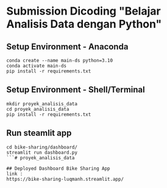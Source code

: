 # Submission Dicoding "Belajar Analisis Data dengan Python"

## Setup Environment - Anaconda
```
conda create --name main-ds python=3.10
conda activate main-ds
pip install -r requirements.txt
```

## Setup Environment - Shell/Terminal
```
mkdir proyek_analisis_data
cd proyek_analisis_data
pip install -r requirements.txt
```

## Run steamlit app
```
cd bike-sharing/dashboard/
streamlit run dashboard.py
```# proyek_analisis_data

## Deployed Dashboard Bike Sharing App
link :
https://bike-sharing-luqmanh.streamlit.app/
